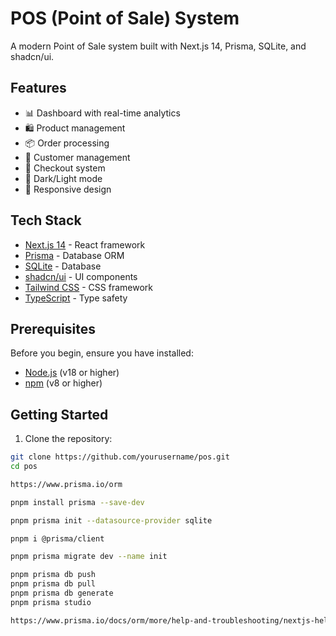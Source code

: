 # POS (Point of Sale) System

A modern Point of Sale system built with Next.js 14, Prisma, SQLite, and shadcn/ui.

## Features

- 📊 Dashboard with real-time analytics
- 🛍️ Product management
- 📦 Order processing
- 👥 Customer management
- 🛒 Checkout system
- 🎨 Dark/Light mode
- 📱 Responsive design

## Tech Stack

- [Next.js 14](https://nextjs.org/) - React framework
- [Prisma](https://www.prisma.io/) - Database ORM
- [SQLite](https://www.sqlite.org/) - Database
- [shadcn/ui](https://ui.shadcn.com/) - UI components
- [Tailwind CSS](https://tailwindcss.com/) - CSS framework
- [TypeScript](https://www.typescriptlang.org/) - Type safety

## Prerequisites

Before you begin, ensure you have installed:
- [Node.js](https://nodejs.org/) (v18 or higher)
- [npm](https://www.npmjs.com/) (v8 or higher)

## Getting Started

1. Clone the repository:
```bash
git clone https://github.com/yourusername/pos.git
cd pos

https://www.prisma.io/orm

pnpm install prisma --save-dev

pnpm prisma init --datasource-provider sqlite

pnpm i @prisma/client

pnpm prisma migrate dev --name init

pnpm prisma db push
pnpm prisma db pull
pnpm prisma db generate
pnpm prisma studio

https://www.prisma.io/docs/orm/more/help-and-troubleshooting/nextjs-help

